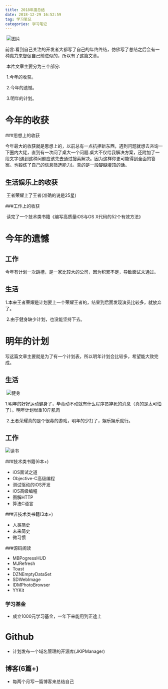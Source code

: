 ```yaml
---
title: 2018年度总结
date: 2018-12-29 16:52:59
tag: 学习笔记 
categories: 学习笔记
---
```


​	![图片](https://user-gold-cdn.xitu.io/2018/12/2/1676f0af490ee858?w=1080&h=658&f=jpeg&s=70619)

​	前言:看到自己关注的开发者大都写了自己的年终终结，仿佛写了总结之后会有一种魔力来督促自己前进似的，所以有了这篇文章。

​	本片文章主要分为三个部分:

​	1.今年的收获。

​	2.今年的遗憾。

​	3.明年的计划。

# 今年的收获

###思想上的收获

​	今年最大的收获就是思想上的，以前总有一点抗拒新东西，遇到问题就想去咨询一下圈内大佬，直到有一次问了桌大一个问题.桌大不仅给我解决方案，还附加了一段文字(遇到这种问题应该先去通过搜索解决。因为这样你更可能得到全面的答案。也锻炼了自己的信息筛选能力)。真的是一段醍醐灌顶的话。

## 生活娱乐上的收获

​	王者荣耀上了王者(准确的说是25星)

###工作上的收获

​	读完了一个技术类书籍《编写高质量iOS与OS X代码的52个有效方法》



# 今年的遗憾

## 工作

​	今年有计划一次跳槽，是一家比较大的公司，因为积累不足，导致面试未通过。

## 生活

​	1.本来王者荣耀是计划要上一个荣耀王者的，结果到后面发现演员比较多，就放弃了。

​         2.由于健身缺少计划，也没能坚持下去。



# 明年的计划

​	写这篇文章主要就是为了有一个计划表，所以明年计划会比较多，希望能大致完成。

## 生活

​	![健身](https://user-gold-cdn.xitu.io/2018/12/23/167db9542765516b?imageView2/0/w/1280/h/960/ignore-error/1)

​	1.明年的好好运动健身了，毕竟动不动就有什么程序员猝死的消息（真的是太可怕了）。明年计划增重10斤肌肉



​	2.王者荣耀真的是个很毒的游戏，明年的少打了，娱乐娱乐就行。

## 工作

![读书](https://user-gold-cdn.xitu.io/2018/12/23/167db9542734ef49?imageView2/0/w/1280/h/960/ignore-error/1)

###技术类书籍(6本+)

- iOS面试之道
- Objective-C高级编程
- 测试驱动的iOS开发
- iOS高级编程
- 图解HTTP
- 算法C语言

###非技术类书籍(3本+)

+ 人类简史
+ 未来简史
+ 微习惯

###源码阅读

- MBPogressHUD
- MJRefresh
- Toast
- DZNEmptyDataSet
- SDWebImage
- IDMPhotoBrowser
- YYKit

### 学习基金

- 成立1000元学习基金，一年下来能用到正途上

# Github

+ 计划发布一个域名管理的开源库(JKIPManager)

## 博客(6篇+)

+ 每两个月写一篇博客来总结自己